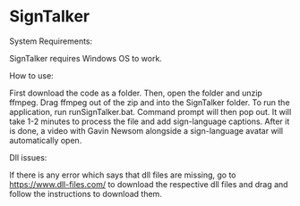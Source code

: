 # SignTalker

System Requirements:

SignTalker requires Windows OS to work. 

How to use:

First download the code as a folder. Then, open the folder and unzip ffmpeg. 
Drag ffmpeg out of the zip and into the SignTalker folder. To run the application, run runSignTalker.bat. 
Command prompt will then pop out. It will take 1-2 minutes to process the file and add sign-language captions. 
After it is done, a video with Gavin Newsom alongside a sign-language avatar will automatically open.

Dll issues:


If there is any error which says that dll files are missing, go to https://www.dll-files.com/ to download the respective dll files
and drag and follow the instructions to download them.



